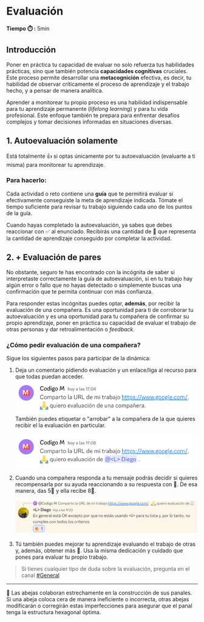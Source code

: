 # Evaluación

**Tiempo :stopwatch: :** 5min

## Introducción

Poner en práctica tu capacidad de evaluar no solo refuerza tus habilidades prácticas, sino que también potencia **capacidades cognitivas** cruciales. Este proceso permite desarrollar una **metacognición** efectiva, es decir, tu habilidad de observar críticamente el proceso de aprendizaje y el trabajo hecho, y a pensar de manera analítica. 

Aprender a monitorear tu propio proceso es una habilidad indispensable para tu aprendizaje permanente (*lifelong learning*) y para tu vida profesional. Este enfoque también te prepara para enfrentar desafíos complejos y tomar decisiones informadas en situaciones diversas. 

## 1. Autoevaluación solamente

Está totalmente 👍 si optas únicamente por tu autoevaluación (evaluarte a ti misma) para monitorear tu aprendizaje. 

### Para hacerlo:

Cada actividad o reto contiene una **guía** que te permitirá evaluar si efectivamente conseguiste la meta de aprendizaje indicada. Tómate el tiempo suficiente para revisar tu trabajo siguiendo cada uno de los puntos de la guía.

Cuando hayas completado la autoevaluación, ya sabes que debes reaccionar con ✅ al enunciado. Recibirás una cantidad de 🍯 que representa la cantidad de aprendizaje conseguido por completar la actividad.

## 2. + Evaluación de pares

No obstante, seguro te has encontrado con la incógnita de saber si interpretaste correctamente la guía de autoevaluación, si en tu trabajo hay algún error o fallo que no hayas detectado o simplemente buscas una confirmación que te permita continuar con más confianza.

Para responder estas incógnitas puedes optar, **además**, por recibir la evaluación de una compañera. Es una oportunidad para ti de corroborar tu autoevaluación y es una oportunidad para tu compañera de confirmar su propio aprendizaje, poner en práctica su capacidad de evaluar el trabajo de otras personas y dar retroalimentación o *feedback*.

### ¿Cómo pedir evaluación de una compañera?

Sigue los siguientes pasos para participar de la dinámica:  

1. Deja un comentario pidiendo evaluación y un enlace/liga al recurso para que todas puedan acceder. 
   <img title="" src="../assets/2024-04-24%2017-06-47.png" alt="" width="502">También puedes etiquetar o "arrobar" a la compañera de la que quieres recibir el la evaluación en particular.
   
   <img title="" src="../assets/2024-04-24%2017-09-04.png" alt="" width="507">

2. Cuando una compañera responda a tu mensaje podrás decidir si quieres recompensarla por su ayuda reaccionando a su respuesta con 🍯. De esa manera, das 5🍯 y ella recibe 8🍯.
   
   <img src="../assets/2024-04-24%2017-24-01.png" title="" alt="" width="529">

3. Tú también puedes mejorar tu aprendizaje evaluando el trabajo de otras y, además, obtener más 🍯. Usa la misma dedicación y cuidado que pones para evaluar tu propio trabajo.

> Si tienes cualquier tipo de duda sobre la evaluación, pregunta en el canal [#General]([Discord](https://discord.com/channels/1209273049304666113/1209273050076291097))

--- 

🐝 Las abejas colaboran estrechamente en la construcción de sus panales. Si una abeja coloca cera de manera ineficiente o incorrecta, otras abejas modificarán o corregirán estas imperfecciones para asegurar que el panal tenga la estructura hexagonal óptima. 
